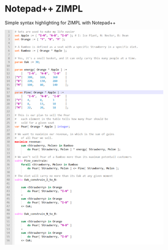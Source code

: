# Notepad++ ZIMPL
Simple syntax highlighting for ZIMPL with Notepad++

![](https://github.com/Uduse/NotepadPlusPlus_ZIMPL/blob/master/img.png?raw=true)
